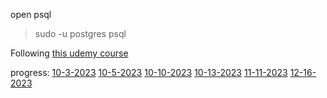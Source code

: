 open psql

> sudo -u postgres psql

Following [this udemy course](https://www.udemy.com/course/sql-and-postgresql/learn/lecture/22800219#overview)

progress:
[10-3-2023](https://www.udemy.com/course/sql-and-postgresql/learn/lecture/22801683#overview)
[10-5-2023](https://www.udemy.com/course/sql-and-postgresql/learn/quiz/4987192#overview)
[10-10-2023](https://www.udemy.com/course/sql-and-postgresql/learn/lecture/21629748#overview)
[10-13-2023](https://www.udemy.com/course/sql-and-postgresql/learn/lecture/22801959?start=0#content)
[11-11-2023](https://www.udemy.com/course/sql-and-postgresql/learn/lecture/22802069#overview)
[12-16-2023](https://www.udemy.com/course/sql-and-postgresql/learn/lecture/22802101#overview)

